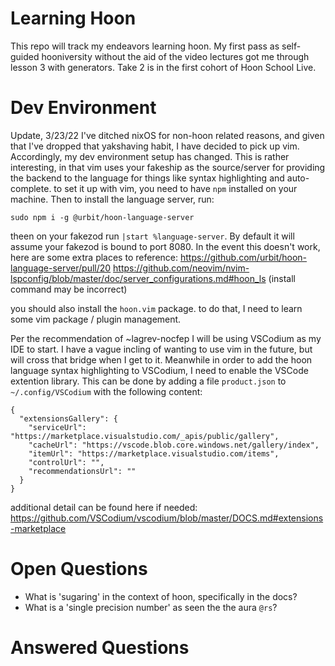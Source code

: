 # Learning Hoon

This repo will track my endeavors learning hoon. My first pass as self-guided hooniversity without the aid of the video lectures got me through lesson 3 with generators. Take 2 is in the first cohort of Hoon School Live.

# Dev Environment
Update, 3/23/22
I've ditched nixOS for non-hoon related reasons, and given that I've dropped that yakshaving habit, I have decided to pick up vim. Accordingly, my dev environment setup has changed. This is rather interesting, in that vim uses your fakeship as the source/server for providing the backend to the language for things like syntax highlighting and auto-complete. to set it up with vim, you need to have `npm` installed on your machine. Then to install the language server, run:
```
sudo npm i -g @urbit/hoon-language-server
```
theen on your fakezod run `|start %language-server`. By default it will assume your fakezod is bound to port 8080. In the event this doesn't work, here are some extra places to reference:
https://github.com/urbit/hoon-language-server/pull/20
https://github.com/neovim/nvim-lspconfig/blob/master/doc/server_configurations.md#hoon_ls (install command may be incorrect)

you should also install the `hoon.vim` package. to do that, I need to learn some vim package / plugin management.

Per the recommendation of ~lagrev-nocfep I will be using VSCodium as my IDE to start. I have a vague incling of wanting to use vim in the future, but will cross that bridge when I get to it. Meanwhile in order to add the hoon language syntax highlighting to VSCodium, I need to enable the VSCode extention library. This can be done by adding a file `product.json` to `~/.config/VSCodium` with the following content:
``` 
{
  "extensionsGallery": {
    "serviceUrl": "https://marketplace.visualstudio.com/_apis/public/gallery",
    "cacheUrl": "https://vscode.blob.core.windows.net/gallery/index",
    "itemUrl": "https://marketplace.visualstudio.com/items",
    "controlUrl": "",
    "recommendationsUrl": ""
  }
}
```


additional detail can be found here if needed: https://github.com/VSCodium/vscodium/blob/master/DOCS.md#extensions-marketplace

# Open Questions
- What is 'sugaring' in the context of hoon, specifically in the docs?
- What is a 'single precision number' as seen the the aura `@rs`?

# Answered Questions
